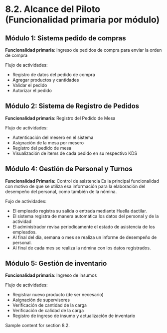 # 8.2. Alcance del Piloto (Funcionalidad primaria por módulo)

## Módulo 1: Sistema pedido de compras
**Funcionalidad primaria**: Ingreso de pedidos de compra para enviar la orden de compra

Flujo de actividades:
- Registro de datos del pedido de compra
- Agregar productos y cantidades
- Validar el pedido
- Autorizar el pedido


## Módulo 2: Sistema de Registro de Pedidos
**Funcionalidad primaria**: Registro del Pedido de Mesa

Flujo de actividades:
- Autenticación del mesero en el sistema
- Asignación de la mesa por mesero
- Registro del pedido de mesa
- Visualización de items de cada pedido en su respectivo KDS

## Módulo 4: Gestión de Personal y Turnos
**Funcionalidad Primaria:** Control de asistencia
Es la principal funcionalidad con motivo de que se utiliza esa información para la elaboración del desempeño del personal, como también de la nómina.

Fujo de actividades:
- El empleado registra su salida o entrada mediante Huella dactilar.
- El sistema registra de manera automática los datos del personal y de la actividad
- El administrador revisa periodicamente el estado de asistencia de los empleados.
- Al final del día, semana o mes se realiza un informe de desempeño de personal.
- Al final de cada mes se realiza la nómina con los datos registrados.
## Módulo 5: Gestión de inventario
**Funcionalidad primaria**: Ingreso de insumos

Flujo de actividades:
- Registrar nuevo producto (de ser necesario)
- Asignación de supervisores
- Verificación de cantidad de la carga
- Verificación de calidad de la carga
- Registro de ingreso de insumo y actualización de inventario



Sample content for section 8.2.
